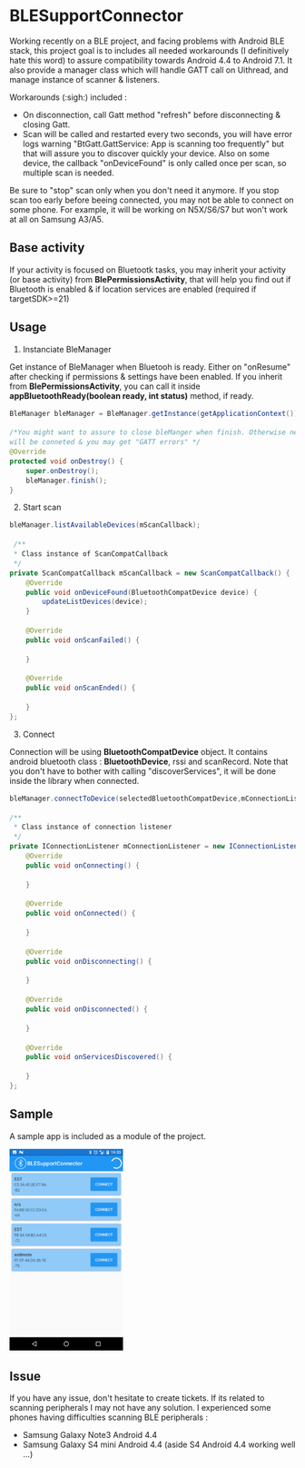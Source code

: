 # BLESupportConnector
Working recently on a BLE project, and facing problems with Android BLE stack, this project goal is to includes all needed workarounds (I definitively hate this word) to assure compatibility towards Android 4.4 to Android 7.1. It also provide a manager class which will handle GATT call on Uithread, and manage instance of scanner & listeners.

Workarounds (:sigh:) included :
- On disconnection, call Gatt method "refresh" before disconnecting & closing Gatt.
- Scan will be called and restarted every two seconds, you will have error logs warning "BtGatt.GattService: App is scanning too frequently" but that will assure you to discover quickly your device. Also on some device, the callback "onDeviceFound" is only called once per scan, so multiple scan is needed.

Be sure to "stop" scan only when you don't need it anymore. If you stop scan too early before beeing connected, you may not be able to connect on some phone. For example, it will be working on N5X/S6/S7 but won't work at all on Samsung A3/A5.

## Base activity

If your activity is focused on Bluetootk tasks, you may inherit your activity (or base activity) from <b>BlePermissionsActivity</b>, that will help you find out if Bluetooth is enabled & if location services are enabled (required if targetSDK>=21)

## Usage


1) Instanciate BleManager 

Get instance of BleManager when Bluetooh is ready. Either on "onResume" after checking if permissions & settings have been enabled.
If you inherit from <b>BlePermissionsActivity</b>, you can call it inside <b>appBluetoothReady(boolean ready, int status)</b> method, if ready.

```java 
BleManager bleManager = BleManager.getInstance(getApplicationContext());

/*You might want to assure to close bleManger when finish. Otherwise next scan may fail as device 
will be conneted & you may get "GATT errors" */
@Override
protected void onDestroy() {
    super.onDestroy();
    bleManager.finish();
}
```

2) Start scan 

```java 
bleManager.listAvailableDevices(mScanCallback);

 /**
 * Class instance of ScanCompatCallback
 */
private ScanCompatCallback mScanCallback = new ScanCompatCallback() {
    @Override
    public void onDeviceFound(BluetoothCompatDevice device) {
        updateListDevices(device);
    }

    @Override
    public void onScanFailed() {

    }

    @Override
    public void onScanEnded() {

    }
};
```

3) Connect 

Connection will be using <b>BluetoothCompatDevice</b> object. It contains android bluetooth class : <b>BluetoothDevice</b>, rssi and scanRecord.
Note that you don't have to bother with calling "discoverServices", it will be done inside the library when connected.

```java 
bleManager.connectToDevice(selectedBluetoothCompatDevice,mConnectionListener);

/**
 * Class instance of connection listener
 */
private IConnectionListener mConnectionListener = new IConnectionListener() {
    @Override
    public void onConnecting() {

    }

    @Override
    public void onConnected() {

    }

    @Override
    public void onDisconnecting() {

    }

    @Override
    public void onDisconnected() {

    }

    @Override
    public void onServicesDiscovered() {

    }
};
```

## Sample 

A sample app is included as a module of the project.

<img src="/screenshots/listactivity.png?raw=true" width="200"/>

## Issue 

If you have any issue, don't hesitate to create tickets. If its related to scanning peripherals I may not have any solution.
I experienced some phones having difficulties scanning BLE peripherals : 
- Samsung Galaxy Note3 Android 4.4
- Samsung Galaxy S4 mini Android 4.4 (aside S4 Android 4.4 working well ...) 
